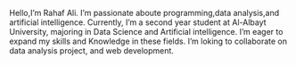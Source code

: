 Hello,I’m Rahaf Ali.
I’m passionate aboute programming,data analysis,and artificial intelligence.
Currently, I’m a second year student at Al-Albayt University, majoring in Data Science and Artificial intelligence.
I’m eager to expand my skills and Knowledge in these fields.
I’m loking to collaborate on data analysis project, and web development.
